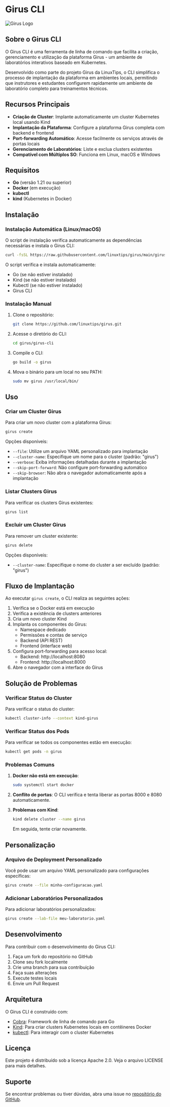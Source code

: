 # Girus CLI

![Girus Logo](https://raw.githubusercontent.com/linuxtips/girus/main/web/public/girus-logo.svg)

## Sobre o Girus CLI

O Girus CLI é uma ferramenta de linha de comando que facilita a criação, gerenciamento e utilização da plataforma Girus - um ambiente de laboratórios interativos baseado em Kubernetes.

Desenvolvido como parte do projeto Girus da LinuxTips, o CLI simplifica o processo de implantação da plataforma em ambientes locais, permitindo que instrutores e estudantes configurem rapidamente um ambiente de laboratório completo para treinamentos técnicos.

## Recursos Principais

- **Criação de Cluster**: Implante automaticamente um cluster Kubernetes local usando Kind
- **Implantação da Plataforma**: Configure a plataforma Girus completa com backend e frontend
- **Port-forwarding Automático**: Acesse facilmente os serviços através de portas locais
- **Gerenciamento de Laboratórios**: Liste e exclua clusters existentes
- **Compatível com Múltiplos SO**: Funciona em Linux, macOS e Windows

## Requisitos

- **Go** (versão 1.21 ou superior)
- **Docker** (em execução)
- **kubectl**
- **kind** (Kubernetes in Docker)

## Instalação

### Instalação Automática (Linux/macOS)

O script de instalação verifica automaticamente as dependências necessárias e instala o Girus CLI:

```bash
curl -fsSL https://raw.githubusercontent.com/linuxtips/girus/main/girus-cli/install.sh | bash
```

O script verifica e instala automaticamente:
- Go (se não estiver instalado)
- Kind (se não estiver instalado)
- Kubectl (se não estiver instalado)
- Girus CLI

### Instalação Manual

1. Clone o repositório:
   ```bash
   git clone https://github.com/linuxtips/girus.git
   ```

2. Acesse o diretório do CLI:
   ```bash
   cd girus/girus-cli
   ```

3. Compile o CLI:
   ```bash
   go build -o girus
   ```

4. Mova o binário para um local no seu PATH:
   ```bash
   sudo mv girus /usr/local/bin/
   ```

## Uso

### Criar um Cluster Girus

Para criar um novo cluster com a plataforma Girus:

```bash
girus create
```

Opções disponíveis:
- `--file`: Utilize um arquivo YAML personalizado para implantação
- `--cluster-name`: Especifique um nome para o cluster (padrão: "girus")
- `--verbose`: Exiba informações detalhadas durante a implantação
- `--skip-port-forward`: Não configure port-forwarding automático
- `--skip-browser`: Não abra o navegador automaticamente após a implantação

### Listar Clusters Girus

Para verificar os clusters Girus existentes:

```bash
girus list
```

### Excluir um Cluster Girus

Para remover um cluster existente:

```bash
girus delete
```

Opções disponíveis:
- `--cluster-name`: Especifique o nome do cluster a ser excluído (padrão: "girus")

## Fluxo de Implantação

Ao executar `girus create`, o CLI realiza as seguintes ações:

1. Verifica se o Docker está em execução
2. Verifica a existência de clusters anteriores
3. Cria um novo cluster Kind
4. Implanta os componentes do Girus:
   - Namespace dedicado
   - Permissões e contas de serviço
   - Backend (API REST)
   - Frontend (interface web)
5. Configura port-forwarding para acesso local:
   - Backend: http://localhost:8080
   - Frontend: http://localhost:8000
6. Abre o navegador com a interface do Girus

## Solução de Problemas

### Verificar Status do Cluster

Para verificar o status do cluster:

```bash
kubectl cluster-info --context kind-girus
```

### Verificar Status dos Pods

Para verificar se todos os componentes estão em execução:

```bash
kubectl get pods -n girus
```

### Problemas Comuns

1. **Docker não está em execução**:
   ```bash
   sudo systemctl start docker
   ```

2. **Conflito de portas**:
   O CLI verifica e tenta liberar as portas 8000 e 8080 automaticamente.

3. **Problemas com Kind**:
   ```bash
   kind delete cluster --name girus
   ```
   Em seguida, tente criar novamente.

## Personalização

### Arquivo de Deployment Personalizado

Você pode usar um arquivo YAML personalizado para configurações específicas:

```bash
girus create --file minha-configuracao.yaml
```

### Adicionar Laboratórios Personalizados

Para adicionar laboratórios personalizados:

```bash
girus create --lab-file meu-laboratorio.yaml
```

## Desenvolvimento

Para contribuir com o desenvolvimento do Girus CLI:

1. Faça um fork do repositório no GitHub
2. Clone seu fork localmente
3. Crie uma branch para sua contribuição
4. Faça suas alterações
5. Execute testes locais
6. Envie um Pull Request

## Arquitetura

O Girus CLI é construído com:

- [Cobra](https://github.com/spf13/cobra): Framework de linha de comando para Go
- [Kind](https://kind.sigs.k8s.io/): Para criar clusters Kubernetes locais em contêineres Docker
- [kubectl](https://kubernetes.io/docs/reference/kubectl/): Para interagir com o cluster Kubernetes

## Licença

Este projeto é distribuído sob a licença Apache 2.0. Veja o arquivo LICENSE para mais detalhes.

## Suporte

Se encontrar problemas ou tiver dúvidas, abra uma issue no [repositório do GitHub](https://github.com/linuxtips/girus). 